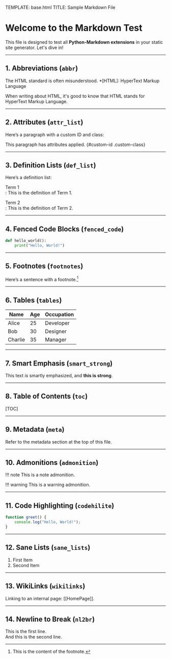 TEMPLATE: base.html
TITLE: Sample Markdown File

# Welcome to the Markdown Test

This file is designed to test all **Python-Markdown extensions** in your static site generator. Let's dive in!

---

## 1. Abbreviations (`abbr`)

The HTML standard is often misunderstood. *[HTML]: HyperText Markup Language

When writing about HTML, it's good to know that HTML stands for HyperText Markup Language.

---

## 2. Attributes (`attr_list`)

Here’s a paragraph with a custom ID and class:

This paragraph has attributes applied. {#custom-id .custom-class}

---

## 3. Definition Lists (`def_list`)

Here’s a definition list:

Term 1  
: This is the definition of Term 1.

Term 2  
: This is the definition of Term 2.

---

## 4. Fenced Code Blocks (`fenced_code`)

```python
def hello_world():
    print("Hello, World!")
```

---

## 5. Footnotes (`footnotes`)

Here’s a sentence with a footnote.[^1]

[^1]: This is the content of the footnote.

---

## 6. Tables (`tables`)

| Name       | Age | Occupation  |
|------------|-----|-------------|
| Alice      | 25  | Developer   |
| Bob        | 30  | Designer    |
| Charlie    | 35  | Manager     |

---

## 7. Smart Emphasis (`smart_strong`)

This text *is* smartly emphasized, and **this is strong**.

---

## 8. Table of Contents (`toc`)

[TOC]

---

## 9. Metadata (`meta`)

Refer to the metadata section at the top of this file.

---

## 10. Admonitions (`admonition`)

!!! note
    This is a note admonition.

!!! warning
    This is a warning admonition.

---

## 11. Code Highlighting (`codehilite`)

```javascript
function greet() {
    console.log("Hello, World!");
}
```

---

## 12. Sane Lists (`sane_lists`)

1. First Item
2. Second Item

---

## 13. WikiLinks (`wikilinks`)

Linking to an internal page: [[HomePage]].

---

## 14. Newline to Break (`nl2br`)

This is the first line.  
And this is the second line.

